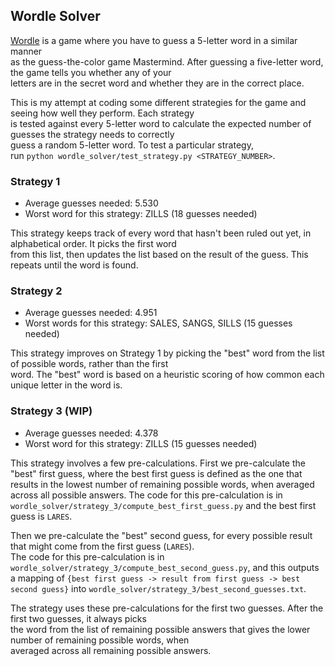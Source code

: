 ## Wordle Solver  
  
[Wordle](https://www.powerlanguage.co.uk/wordle/) is a game where you have to guess a 5-letter word in a similar manner  
as the guess-the-color game Mastermind. After guessing a five-letter word, the game tells you whether any of your  
letters are in the secret word and whether they are in the correct place.  
  
This is my attempt at coding some different strategies for the game and seeing how well they perform. Each strategy  
is tested against every 5-letter word to calculate the expected number of guesses the strategy needs to correctly  
guess a random 5-letter word. To test a particular strategy,  
run `python wordle_solver/test_strategy.py <STRATEGY_NUMBER>`.  
  
### Strategy 1  
  
* Average guesses needed: 5.530  
* Worst word for this strategy: ZILLS (18 guesses needed)
  
This strategy keeps track of every word that hasn't been ruled out yet, in alphabetical order. It picks the first word  
from this list, then updates the list based on the result of the guess. This repeats until the word is found.  
  
### Strategy 2  
  
* Average guesses needed: 4.951  
* Worst words for this strategy: SALES, SANGS, SILLS (15 guesses needed)
  
This strategy improves on Strategy 1 by picking the "best" word from the list of possible words, rather than the first  
word. The "best" word is based on a heuristic scoring of how common each unique letter in the word is.  
  
### Strategy 3 (WIP)

* Average guesses needed: 4.378  
* Worst word for this strategy: ZILLS (15 guesses needed)  
  
This strategy involves a few pre-calculations. First we pre-calculate the "best" first guess, where the best first guess
is defined as the one that results in the lowest number of remaining possible words, when averaged across all possible
answers. The code for this pre-calculation is in `wordle_solver/strategy_3/compute_best_first_guess.py` and the best
first guess is `LARES`.  
  
Then we pre-calculate the "best" second guess, for every possible result that might come from the first guess (`LARES`).  
The code for this pre-calculation is in `wordle_solver/strategy_3/compute_best_second_guess.py`, and this outputs  
a mapping of `{best first guess -> result from first guess -> best second guess}` into
`wordle_solver/strategy_3/best_second_guesses.txt`.  
  
The strategy uses these pre-calculations for the first two guesses. After the first two guesses, it always picks  
the word from the list of remaining possible answers that gives the lower number of remaining possible words, when  
averaged across all remaining possible answers.
